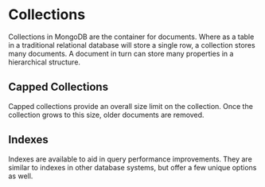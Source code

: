 # Collections

Collections in MongoDB are the container for documents.
Where as a table in a traditional relational database will store a single row, a collection stores many documents.
A document in turn can store many properties in a hierarchical structure.

## Capped Collections

Capped collections provide an overall size limit on the collection.  Once the collection grows to this size, older documents are removed.

## Indexes

Indexes are available to aid in query performance improvements.  They are similar to indexes in other database systems, but offer a few unique options as well.

